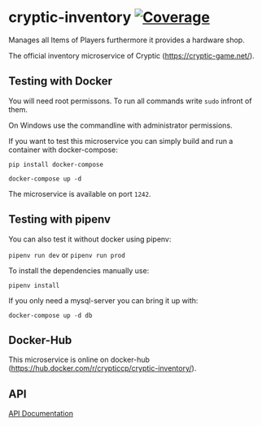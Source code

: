 # cryptic-inventory  [![Coverage](https://sonarcloud.io/api/project_badges/measure?project=cryptic-inventory&metric=coverage)](https://sonarcloud.io/dashboard?id=cryptic-inventory)

Manages all Items of Players furthermore it provides a hardware shop.

The official inventory microservice of Cryptic (https://cryptic-game.net/).

## Testing with Docker

You will need root permissons. To run all commands write `sudo` infront of them.

On Windows use the commandline with administrator permissions.

If you want to test this microservice you can simply build and run a 
container with docker-compose:

`pip install docker-compose`

`docker-compose up -d`

The microservice is available on port `1242`.

## Testing with pipenv

You can also test it without docker using pipenv:

`pipenv run dev` or `pipenv run prod`

To install the dependencies manually use:

`pipenv install`

If you only need a mysql-server you can bring it up with:

`docker-compose up -d db`

## Docker-Hub

This microservice is online on docker-hub (https://hub.docker.com/r/crypticcp/cryptic-inventory/).

## API 

[API Documentation](https://github.com/cryptic-game/cryptic-inventory/wiki "Microservice API")


